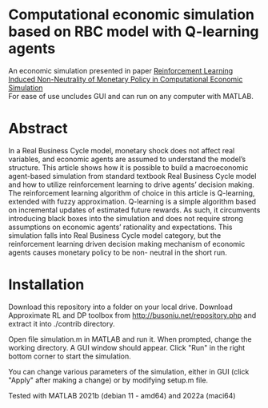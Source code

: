 # Computational economic simulation based on RBC model with Q-learning agents
An economic simulation presented in paper [Reinforcement Learning Induced Non-Neutrality of Monetary Policy in Computational Economic Simulation](https://ssrn.com/abstract=4325511)
<br>
For ease of use uncludes GUI and can run on any computer with MATLAB.
# Abstract
In a Real Business Cycle model, monetary shock does not affect real variables, and economic
agents are assumed to understand the model’s structure. This article shows how it is possible
to build a macroeconomic agent-based simulation from standard textbook Real Business
Cycle model and how to utilize reinforcement learning to drive agents’ decision making. The
reinforcement learning algorithm of choice in this article is Q-learning, extended with fuzzy
approximation. Q-learning is a simple algorithm based on incremental updates of estimated
future rewards. As such, it circumvents introducing black boxes into the simulation and
does not require strong assumptions on economic agents’ rationality and expectations. This
simulation falls into Real Business Cycle model category, but the reinforcement learning
driven decision making mechanism of economic agents causes monetary policy to be non-
neutral in the short run.

# Installation

Download this repository into a folder on your local drive. Download Approximate RL and DP toolbox from http://busoniu.net/repository.php and extract it into ./contrib directory.

Open file simulation.m in MATLAB and run it. When prompted, change the working directory.
A GUI window should appear. Click "Run" in the right bottom corner to start the simulation.

You can change various parameters of the simulation, either in GUI (click "Apply" after making a change) or by modifying setup.m file.

Tested with MATLAB 2021b (debian 11 - amd64) and 2022a (maci64)
